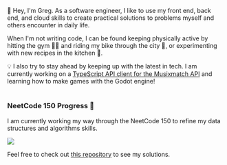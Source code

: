 👋 Hey, I'm Greg. As a software engineer, I like to use my front end, back end, and cloud skills to create practical solutions to problems myself and others encounter in daily life. 

When I'm not writing code, I can be found keeping physically active by hitting the gym 🏋️‍♂️ and riding my bike through the city 🚴, or experimenting with new recipes in the kitchen 🍳. 

💡 I also try to stay ahead by keeping up with the latest in tech. I am currently working on a [TypeScript API client for the Musixmatch API](https://github.com/greg-hosking/musixmatch-client) and learning how to make games with the Godot engine!

# 

### NeetCode 150 Progress 🚀

I am currently working my way through the NeetCode 150 to refine my data structures and algorithms skills.

![](https://geps.dev/progress/15)

Feel free to check out [this repository](https://github.com/greg-hosking/neetcode-150) to see my solutions.
